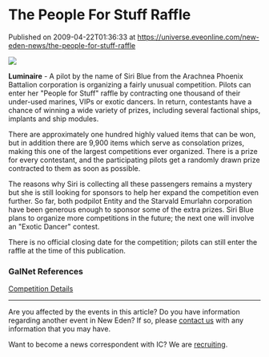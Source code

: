 # The People For Stuff Raffle
Published on 2009-04-22T01:36:33 at https://universe.eveonline.com/new-eden-news/the-people-for-stuff-raffle

![](http://www.eve-ic.net/media/assets/icarticlebanner.png)  
  
**Luminaire** \- A pilot by the name of Siri Blue from the Arachnea Phoenix Battalion corporation is organizing a fairly unusual competition. Pilots can enter her "People for Stuff" raffle by contracting one thousand of their under-used marines, VIPs or exotic dancers. In return, contestants have a chance of winning a wide variety of prizes, including several factional ships, implants and ship modules.  
  
There are approximately one hundred highly valued items that can be won, but in addition there are 9,900 items which serve as consolation prizes, making this one of the largest competitions ever organized. There is a prize for every contestant, and the participating pilots get a randomly drawn prize contracted to them as soon as possible.  
  
The reasons why Siri is collecting all these passengers remains a mystery but she is still looking for sponsors to help her expand the competition even further. So far, both podpilot Entity and the Starvald Emurlahn corporation have been generous enough to sponsor some of the extra prizes. Siri Blue plans to organize more competitions in the future; the next one will involve an "Exotic Dancer" contest.  
  
There is no official closing date for the competition; pilots can still enter the raffle at the time of this publication.

 

### GalNet References  


[Competition Details](http://www.eve-ic.net/media/igbd/igbd.php?faction=ic&url=http%3A%2F%2Fwww.eveonline.com%2Fingameboard.asp%3Fa%3Dtopic%26threadID%3D1045479)

 

* * *

Are you affected by the events in this article? Do you have information regarding another event in New Eden? If so, please [contact us](http://myeve.eve-online.com/news.asp?a=submitrp) with any information that you may have.  
  
Want to become a news correspondent with IC? We are [recruiting](http://www.eveonline.com/isd.asp).
